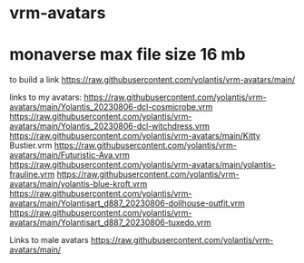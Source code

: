 # vrm-avatars
# monaverse max file size 16 mb
to build a link
https://raw.githubusercontent.com/yolantis/vrm-avatars/main/

links to my avatars:
https://raw.githubusercontent.com/yolantis/vrm-avatars/main/Yolantis_20230806-dcl-cosmicrobe.vrm
https://raw.githubusercontent.com/yolantis/vrm-avatars/main/Yolantis_20230806-dcl-witchdress.vrm
https://raw.githubusercontent.com/yolantis/vrm-avatars/main/Kitty Bustier.vrm
https://raw.githubusercontent.com/yolantis/vrm-avatars/main/Futuristic-Ava.vrm
https://raw.githubusercontent.com/yolantis/vrm-avatars/main/yolantis-frauline.vrm
https://raw.githubusercontent.com/yolantis/vrm-avatars/main/yolantis-blue-kroft.vrm
https://raw.githubusercontent.com/yolantis/vrm-avatars/main/Yolantisart_d887_20230806-dollhouse-outfit.vrm
https://raw.githubusercontent.com/yolantis/vrm-avatars/main/Yolantisart_d887_20230806-tuxedo.vrm

Links to male avatars
https://raw.githubusercontent.com/yolantis/vrm-avatars/main/
